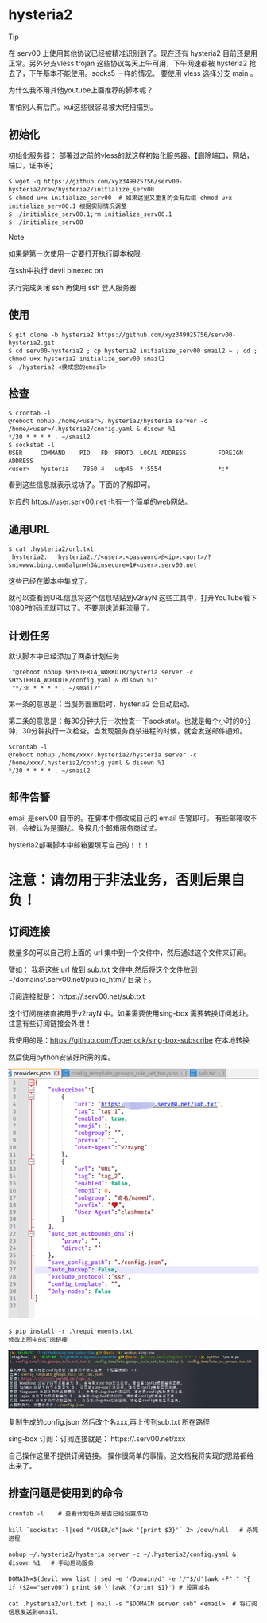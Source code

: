 

# hysteria2
> [!tip]
>
> 在 serv00 上使用其他协议已经被精准识别到了。现在还有 hysteria2 目前还是用正常。另外分支vless trojan 这些协议每天上午可用，下午网速都被 hysteria2 抢去了，下午基本不能使用。socks5 一样的情况。
> 要使用 vless 选择分支 main 。
>
> 为什么我不用其他youtube上面推荐的脚本呢？
>
> 害怕别人有后门。xui这些很容易被大佬扫描到。

## 初始化
初始化服务器： 部署过之前的vless的就这样初始化服务器。【删除端口，网站，端口，证书等】 
```shell
$ wget -q https://github.com/xyz349925756/serv00-hysteria2/raw/hysteria2/initialize_serv00
$ chmod u+x initialize_serv00  # 如果这里又重复的会有后缀 chmod u+x initialize_serv00.1 根据实际情况调整
$ ./initialize_serv00.1;rm initialize_serv00.1
$ ./initialize_serv00
```
> [!note]
>
> 如果是第一次使用一定要打开执行脚本权限 
>
> 在ssh中执行 devil binexec on 
>
> 执行完成关闭 ssh 再使用 ssh 登入服务器


## 使用
```shell
$ git clone -b hysteria2 https://github.com/xyz349925756/serv00-hysteria2.git
$ cd serv00-hysteria2 ; cp hysteria2 initialize_serv00 smail2 ~ ; cd ; chmod u+x hysteria2 initialize_serv00 smail2
$ ./hysteria2 <换成您的email>
```

## 检查
```shell
$ crontab -l
@reboot nohup /home/<user>/.hysteria2/hysteria server -c /home/<user>/.hysteria2/config.yaml & disown %1
*/30 * * * * . ~/smail2
$ sockstat -l
USER     COMMAND    PID   FD  PROTO  LOCAL ADDRESS         FOREIGN ADDRESS      
<user>   hysteria    7850 4   udp46  *:5554                *:*
```

看到这些信息就表示成功了。下面的了解即可。

对应的 https://user.serv00.net 也有一个简单的web网站。

## 通用URL

```shell
$ cat .hysteria2/url.txt 
 hysteria2:   hysteria2://<user>:<password>@<ip>:<port>/?sni=www.bing.com&alpn=h3&insecure=1#<user>.serv00.net
```
这些已经在脚本中集成了。

就可以查看到URL信息将这个信息粘贴到v2rayN 这些工具中，打开YouTube看下1080P的码流就可以了。不要测速消耗流量了。

## 计划任务
默认脚本中已经添加了两条计划任务
```shell
 "@reboot nohup $HYSTERIA_WORKDIR/hysteria server -c $HYSTERIA_WORKDIR/config.yaml & disown %1" 
 "*/30 * * * * . ~/smail2" 
```
第一条的意思是：当服务器重启时，hysteria2 会自动启动。

第二条的意思是：每30分钟执行一次检查一下sockstat。也就是每个小时的0分钟，30分钟执行一次检查。当发现服务商杀进程的时候，就会发送邮件通知。

```shell
$crontab -l
@reboot nohup /home/xxx/.hysteria2/hysteria server -c /home/xxx/.hysteria2/config.yaml & disown %1
*/30 * * * * . ~/smail2
```



## 邮件告警
email 是serv00 自带的。在脚本中修改成自己的 email 告警即可。
有些邮箱收不到，会被认为是骚扰。多换几个邮箱服务商试试。

hysteria2部署脚本中邮箱要填写自己的！！！

# 注意：请勿用于非法业务，否则后果自负！

## 订阅连接 
数量多的可以自己将上面的 url 集中到一个文件中，然后通过这个文件来订阅。

譬如： 我将这些 url 放到 sub.txt 文件中,然后将这个文件放到 ~/domains/<user>.serv00.net/public_html/ 目录下。

订阅连接就是： https://<user>.serv00.net/sub.txt 

这个订阅链接直接用于v2rayN 中。如果需要使用sing-box 需要转换订阅地址。注意有些订阅链接会外泄！

我使用的是：https://github.com/Toperlock/sing-box-subscribe 在本地转换

然后使用python安装好所需的库。

![image-20241005104600821](./.readme.assets/image-20241005104600821.png)

```shell
$ pip install -r .\requirements.txt
修改上图中的订阅链接
```

![image-20241005104852207](./.readme.assets/image-20241005104852207.png)

复制生成的config.json 然后改个名xxx,再上传到sub.txt 所在路径

sing-box 订阅：订阅连接就是： https://<user>.serv00.net/xxx



自己操作这里不提供订阅链接。 操作很简单的事情。这文档我将实现的思路都给出来了。


## 排查问题是使用到的命令
```shell
crontab -l    # 查看计划任务是否已经设置成功

kill `sockstat -l|sed "/USER/d"|awk '{print $3}'` 2> /dev/null   # 杀死进程

nohup ~/.hysteria2/hysteria server -c ~/.hysteria2/config.yaml & disown %1   # 手动启动服务

DOMAIN=$(devil www list | sed -e '/Domain/d' -e '/^$/d'|awk -F"." '{ if ($2=="serv00") print $0 }'|awk '{print $1}') # 设置域名

cat .hysteria2/url.txt | mail -s "$DOMAIN server sub" <email>  # 将订阅信息发送到email。
```